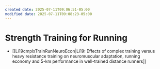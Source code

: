 ```yaml
---
created date: 2025-07-11T09:06:51-05:00
modified date: 2025-07-11T09:08:23-05:00
---
```

# Strength Training for Running
- [[Li19cmplxTrainRunNeuroEcon|Li19: Effects of complex training versus heavy resistance training on neuromuscular adaptation, running economy and 5-km performance in well-trained distance runners]] 